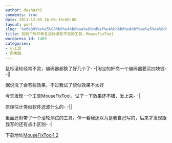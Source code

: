 ```yaml
---
author: dashashi
comments: true
date: 2011-12-05 16:06:33+00:00
layout: post
slug: '%e6%89%be%e5%88%b0%e4%b8%aa%e8%bd%af%e4%bb%b6%e4%bf%ae%e5%a4%8d%e9%bc%a0%e6%a0%87%e6%bb%9a%e8%bd%ae%e4%b8%8d%e7%81%b5%e7%9a%84%e5%b7%a5%e5%85%b7'
title: 找到个软件修复鼠标滚轮不灵的工具，MouseFixTool
wordpress_id: 1409
categories:
- 小工具
- 用电脑
---
```


鼠标滚轮经常不灵，编码器都换了好几个了- -|淘宝的奸商一个编码器要买四块钱- -||

据说洗了会有些效果，不过我试了貌似效果不太好

今天发现一个工具MouseFixTool，试了一下效果还不错，发上来- -|

原理估计类似软件滤波什么的- -||

里面还附带了一个滚轮测试的工具，乍一看我还以为是我自己写的，后来才发现跟我写的还有点小区别- -|

下载地址[MouseFixTool1.2](http://dashashi.com/wp-content/uploads/2011/12/MouseFixTool1.2.zip)
